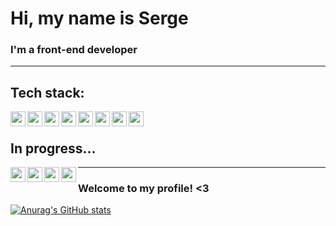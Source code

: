# **Hi, my name is Serge**
### I'm a front-end developer
___

## Tech stack:
<img align="left" width="24px" src="https://cdn.jsdelivr.net/gh/devicons/devicon/icons/html5/html5-original.svg" />
<img align="left" width="24px" src="https://cdn.jsdelivr.net/gh/devicons/devicon/icons/css3/css3-original.svg" />
<img align="left" width="24px" src="https://cdn.jsdelivr.net/gh/devicons/devicon/icons/sass/sass-original.svg" />
<img align="left" width="24px" src="https://cdn.jsdelivr.net/gh/devicons/devicon/icons/gulp/gulp-plain.svg" />
<img align="left" width="24px" src="https://cdn.jsdelivr.net/gh/devicons/devicon/icons/react/react-original.svg" />
<img align="left" width="24px" src="https://cdn.jsdelivr.net/gh/devicons/devicon/icons/javascript/javascript-original.svg" />
<img align="left" width="24px" src="https://cdn.jsdelivr.net/gh/devicons/devicon/icons/typescript/typescript-original.svg" />
<img align="left" width="24px" src="https://cdn.jsdelivr.net/gh/devicons/devicon/icons/figma/figma-original.svg" />

<br />

## In progress...
<img align="left" width="24px" src="https://cdn.jsdelivr.net/gh/devicons/devicon/icons/redux/redux-original.svg" />
<img align="left" width="24px" src="https://cdn.jsdelivr.net/gh/devicons/devicon/icons/threejs/threejs-original.svg" />
<img align="left" width="24px" src="https://cdn.jsdelivr.net/gh/devicons/devicon/icons/nextjs/nextjs-original-wordmark.svg" />
<img align="left" width="24px" src="https://cdn.jsdelivr.net/gh/devicons/devicon/icons/tailwindcss/tailwindcss-plain.svg" />

___

### Welcome to my profile! <3

[![Anurag's GitHub stats](https://github-readme-stats.vercel.app/api?username=g4rv&hide=prs,issues&show_icons=true&theme=nightowl)](https://github.com/anuraghazra/github-readme-stats)
